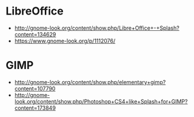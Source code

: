 # LibreOffice
* http://gnome-look.org/content/show.php/Libre+Office+-+Splash?content=134629
* https://www.gnome-look.org/p/1112076/

# GIMP
* http://gnome-look.org/content/show.php/elementary+gimp?content=107790
* http://gnome-look.org/content/show.php/Photoshop+CS4+like+Splash+for+GIMP?content=173849
